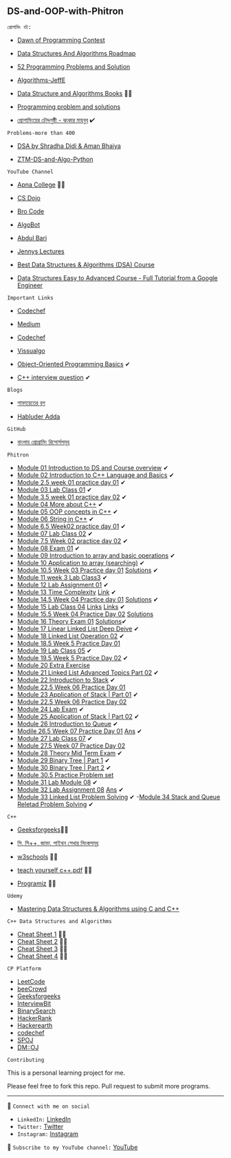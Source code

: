 ## DS-and-OOP-with-Phitron
```
প্রোগামিং বই:
```
- [Dawn of Programming Contest](https://docs.google.com/viewer?a=v&pid=sites&srcid=ZGVmYXVsdGRvbWFpbnxzaGFudG84NnxneDplNjM5ZjhlYzYxMWY1N2Q)

- [Data Structures And Algorithms Roadmap](https://github.com/yuvrajverma01/Data-Structures-And-Algorithms-Roadmap)

- [52 Programming Problems and Solution](https://drive.google.com/file/d/1ZvkZOrdpJezviiUGHKmy2BNivtygASsT/view?fbclid=IwAR0cmTdxl8Z6oI-OtTO0wQ5blYZQqLnWsuOPypolDJLs6d-XYncQUeEZmdQ)

- [Algorithms-JeffE](https://jeffe.cs.illinois.edu/teaching/algorithms/book/Algorithms-JeffE.pdf)

- [Data Structure and Algorithms Books](https://drive.google.com/file/d/1A8_pfCk8KCQlHXo4Ptno8po39aJiDH00/view) 🦾🧠

- [Programming problem and solutions](https://drive.google.com/file/d/1aM8Vmj2gb0ewDnjAjcQo9HhXm2bcJHBG/view)

- [প্রোগামিংয়ের চৌদ্দগুষ্ঠী - ঝংকার মাহবুব](https://drive.google.com/file/d/17vPTP50LB4DHE7mZEIIZCkQmLpG4Iq5M/view?usp=sharing) ✔
```
Problems-more than 400 
```
- [DSA by Shradha Didi & Aman Bhaiya](https://docs.google.com/spreadsheets/d/1hXserPuxVoWMG9Hs7y8wVdRCJTcj3xMBAEYUOXQ5Xag/edit#gid=0)

- [ZTM-DS-and-Algo-Python](https://github.com/VicodinAbuser/ZTM-DS-and-Algo-Python)
```
YouTube Channel
```
- [Apna College](https://www.youtube.com/playlist?list=PLfqMhTWNBTe0b2nM6JHVCnAkhQRGiZMSJ) 🦾🧠

- [CS Dojo](https://www.youtube.com/watch?v=bum_19loj9A&list=PLBZBJbE_rGRV8D7XZ08LK6z-4zPoWzu5H)

- [Bro Code](https://www.youtube.com/watch?v=xX5iOYCJmBI&list=PLZPZq0r_RZON1eaqfafTnEexRzuHbfZX8&index=1)

- [AlgoBot](https://www.youtube.com/watch?v=3gwBZwsa_ik&list=PLknt5L1fvp7W97R2VvIWaim6s1HuCe06y)

- [Abdul Bari](https://www.youtube.com/watch?v=0IAPZzGSbME&list=PLDN4rrl48XKpZkf03iYFl-O29szjTrs_O)

- [Jennys Lectures](https://www.youtube.com/watch?v=9oWd4VJOwr0&list=PLdo5W4Nhv31bbKJzrsKfMpo_grxuLl8LU&index=100)

- [Best Data Structures & Algorithms (DSA) Course](https://www.youtube.com/watch?v=rZ41y93P2Qo&list=PL9gnSGHSqcnr_DxHsP7AW9ftq0AtAyYqJ&index=2)

- [Data Structures Easy to Advanced Course - Full Tutorial from a Google Engineer](https://www.youtube.com/watch?v=RBSGKlAvoiM)
```
Important Links
```
- [Codechef](https://www.codechef.com/getting-started)

- [Medium](https://medium.com/techie-delight/top-25-algorithms-every-programmer-should-know-373246b4881b)

- [Codechef](https://www.codechef.com/certification/data-structures-and-algorithms/prepare)

- [Vissualgo](https://visualgo.net/en)

- [Object-Oriented Programming Basics](https://samiunblack.xyz/blog/oop-basics) ✔

- [C++ interview question](https://www.interviewbit.com/cpp-interview-questions/?utm_source=midfunnel&utm_medium=email) ✔
```
Blogs
```
- [শাফায়েতের ব্লগ](http://www.shafaetsplanet.com/?p=2689)

- [Habluder Adda](http://habluderadda.com/gosti/complexity.html)

```
GitHub 
```
- [বাংলায় প্রোগ্রামিং রিসোর্সসমূহ](https://github.com/me-shaon/bangla-programming-resources#%E0%A6%8F%E0%A6%B2%E0%A6%97%E0%A7%8B%E0%A6%B0%E0%A6%BF%E0%A6%A6%E0%A6%AE)

```
Phitron 
```
- [Module 01 Introduction to DS and Course overview](https://drive.google.com/file/d/1lrb5U402Sn6Y0i8gUX6I2RFivP8wxCht/view) ✔
- [Module 02 Introduction to C++ Language and Basics](https://github.com/arifulmrislam/DS-and-OOP-with-Phitron/tree/master/Module%2002%20Introduction%20to%20C%2B%2B%20Basic) ✔
- [Module 2.5 week 01 practice day 01](https://github.com/arifulmrislam/DS-and-OOP-with-Phitron/tree/master/Module%202.5%20week%2001%20practice%20day%2001) ✔
- [Module 03 Lab Class 01](https://www.geeksforgeeks.org/top-10-most-used-inbuilt-c-functions-for-competitive-programming/) ✔
- [Module 3.5 week 01 practice day 02](https://github.com/arifulmrislam/DS-and-OOP-with-Phitron/tree/master/Module%203.5%20week%2001%20practice%20day%2002) ✔
- [Module 04 More about C++](https://drive.google.com/file/d/1aPqT1mopSCjplADutwj4FBNM3ApdU42Z/view) ✔
- [Module 05 OOP concepts in C++](https://www.geeksforgeeks.org/object-oriented-programming-in-cpp/?ref=lbp) ✔
- [Module 06 String in C++](https://www.w3schools.com/cpp/cpp_strings.asp) ✔
- [Module 6.5 Week02 practice day 01](https://docs.google.com/document/d/1Vl0DXGV5_DmKRDaCoGd9KWe9TyOtG1IllYPpIfahtAs/edit) ✔
- [Module 07 Lab Class 02](https://github.com/arifulmrislam/DS-and-OOP-with-Phitron/tree/master/Module%207%20Lab%20Class%2002) ✔
- [Module 7.5 Week 02 practice day 02](https://docs.google.com/document/d/12FyyDrIZaiAmz-3La39e77R-zciNpDpp811jk_tINrs/edit) ✔
- [Module 08 Exam 01](https://github.com/arifulmrislam/DS-and-OOP-with-Phitron/tree/master/Module%208%20Final%20Exam) ✔
- [Module 09 Introduction to array and basic operations](https://github.com/arifulmrislam/DS-and-OOP-with-Phitron/tree/master/Module%209%20Introduction%20to%20Array%20and%20Basic%20Operations) ✔
- [Module 10 Application to array (searching)](https://github.com/arifulmrislam/DS-and-OOP-with-Phitron/tree/master/Module%2010%20Application%20of%20Array(Searching)) ✔
- [Module 10.5 Week 03 Practice day 01](https://docs.google.com/document/d/1-9luFdne8CUluy8FeZx74DQsJOY4Su7W/edit) [Solutions](https://github.com/arifulmrislam/DS-and-OOP-with-Phitron/tree/master/Module%2010.5%20Week%203%20Practice%20Day%2001) ✔
- [Module 11 week 3 Lab Class3](https://github.com/arifulmrislam/DS-and-OOP-with-Phitron/tree/master/Module%2011%20Lab%20class%2003) ✔
- [Module 12 Lab Assignment 01](https://github.com/arifulmrislam/DS-and-OOP-with-Phitron/tree/master/Module%2012%20Lab%20assignment%2001) ✔
- [Module 13 Time Complexity](https://bn.quora.com/kampiutara-programinye-taima-kamapleksiti-balate-ki-bojhano-haya-kibhabe-ei-bisaye-daksa-hate-pari) [Link](https://iishanto.com/time-complexity-%E0%A6%AC%E0%A6%BF%E0%A6%97-o-%E0%A6%A8%E0%A7%8B%E0%A6%9F%E0%A7%87%E0%A6%B6%E0%A6%A8/) ✔
- [Module 14.5 Week 04 Practice day 01](https://docs.google.com/document/d/1l6F24KE5ybFYgmCZ_tE987egbVu7DzLXecmVDJe9idw/edit) [Solutions](https://github.com/arifulmrislam/DS-and-OOP-with-Phitron/tree/master/Module%2014.5%20Practice%20Problems) ✔
- [Module 15 Lab Class 04](https://github.com/arifulmrislam/DS-and-OOP-with-Phitron/tree/master/Module%2015%20Lav%20Class%2004) [Links](http://www.shafaetsplanet.com/?p=2689) [Links](https://iishanto.com/linked-list-bangla-tutorial) ✔
- [Module 15.5 Week 04 Practice Day 02](https://docs.google.com/document/d/1qzywabEiX9tWGaPVprxltnsA1AIkeJwuN20fm6-3LUA/edit) [Solutions]()
- [Module 16 Theory Exam 01](https://docs.google.com/document/d/e/2PACX-1vTFYcJd5zyYwZi4z3MPIr8Xa_6_ixIEWd2qUP5A1kRsNPotY_isasxb-9XsIVnQv5H56CQ9jpxtpfad/pub) [Solutions](https://docs.google.com/document/d/1SQ-oat8m-bjiuoOQxlNwXLxFvyQBdpQ78lo-sOXs0XQ/edit)✔
- [Module 17 Linear Linked List Deep Deive]() ✔
- [Module 18 Linked List Operation 02]() ✔
- [Module 18.5 Week 5 Practice Day 01]()
- [Module 19 Lab Class 05](https://github.com/arifulmrislam/DS-and-OOP-with-Phitron/tree/master/Module%2019%20Lab%20Class%2005) ✔
- [Module 19.5 Week 5 Practice Day 02]() ✔
- [Module 20 Extra Exercise](https://docs.google.com/document/d/1lLIudXO_yEEkpM43i90Rqrxwg7-4imMoRdnkpWUUFYY/edit)
- [Module 21 Linked List Advanced Topics Part 02](https://github.com/arifulmrislam/DS-and-OOP-with-Phitron/tree/master/Module%2021%20Linked%20List%20Advanced%20Topics%20Part%202) ✔
- [Module 22 Introduction to Stack](https://github.com/arifulmrislam/DS-and-OOP-with-Phitron/tree/master/Module%2022%20Introduction%20to%20Stack) ✔
- [Module 22.5 Week 06 Practice Day 01]()
- [Module 23 Application of Stack | Part 01]() ✔
- [Module 22.5 Week 06 Practice Day 02]()
- [Module 24 Lab Exam]() ✔
- [Module 25 Application of Stack | Part 02]() ✔
- [Module 26 Introduction to Queue](https://github.com/arifulmrislam/DS-and-OOP-with-Phitron/tree/master/Module%2026%20Introduction%20to%20Queue) ✔
- [Modile 26.5 Week 07 Practice Day 01](https://docs.google.com/document/d/1auTB6AK6m5V3ppsFclWYc8KzYMq0oRMM3b8_yW0pv9I/edit) [Ans]() ✔
- [Module 27 Lab Class 07]() ✔
- [Module 27.5 Week 07 Practice Day 02](https://docs.google.com/document/d/1y3bb5YoVVspCEMPllCJvfQRjMAtAa79mBdvjhEjVKrA/edit?fbclid=IwAR3C3WrwyD_q6L8nQUcQKSWg9QaUXH4wh9Ravrn80kQt7lUdeSIKvvHRS0c)
- [Module 28 Theory Mid Term Exam](https://docs.google.com/document/d/1walE3WiPF5EQnO3N4E1J8VeIrLzF0HdeQCU6hje9O1g/edit?usp=sharing) ✔
- [Module 29 Binary Tree | Part 1]() ✔
- [Module 30 Binary Tree | Part 2](https://github.com/arifulmrislam/DS-and-OOP-with-Phitron/tree/master/Module%2030%20Binary%20Tree%20Part-2) ✔
- [Module 30.5 Practice Problem set](https://docs.google.com/document/d/1Gkn0wsZHL3cuX9XuP1Sg2bMeAAUMFEX-zbfLFEVD7uM/edit) 
- [Module 31 Lab Module 08]() ✔
- [Module 32 Lab Assignment 08](https://docs.google.com/document/d/1_lDF4iEG00UzPZYoB_rZW8x5-AswZcwoLa866uG4Ih4/edit) [Ans](https://docs.google.com/document/d/1B--kc3ccqThkA7QbhkaA9orWfrfc51zCxYSOk9IX9Zw/edit?pli=1) ✔
- [Module 33 Linked List Problem Solving](https://docs.google.com/document/d/13wvanKrWyxXiv8R6Kra7Th2vxIm1tVeCidzoUkvcpME/edit) ✔
-[Module 34 Stack and Queue Reletad Problem Solving](https://docs.google.com/document/d/1Pj2N7cs8x4-WKa-CPinTtIqFBE0N-p413jBPXtXhW5o/edit) ✔

```
C++
```
- [Geeksforgeeks](https://www.geeksforgeeks.org/c-data-types/?ref=lbp)🦾🧠

- [সি, সি++, জাভা, পাইথন শেখার লিংকসমূহ](https://github.com/hasancse91/Programming-Problem-In-Bengali/blob/master/Programming%20Language%20Tutorial%20Link.md)

- [w3schools](https://www.w3schools.com/cpp/cpp_oop.asp) 🦾🧠

- [teach yourself c++.pdf](https://github.com/arifulmrislam/C-Language-Problems-and-Solutions/blob/master/teach%20yourself%20c%2B%2B.pdf) 🦾🧠

- [Programiz](https://www.programiz.com/cpp-programming) 🦾🧠
```
Udemy
```
- [Mastering Data Structures & Algorithms using C and C++](https://www.udemy.com/course/datastructurescncpp/)

```
C++ Data Structures and Algorithms

```
- [Cheat Sheet 1](https://wiki.josephhyatt.com/) 🦾🧠
- [Cheat Sheet 2](https://cheatography.com/burcuco/cheat-sheets/data-structures-and-algorithms/) 🦾🧠
- [Cheat Sheet 3](https://yunpengn.github.io/NUSheets/content/CS2020/final.pdf) 🦾🧠
- [Cheat Sheet 4](https://drive.google.com/file/d/1Q_I6H8qBTTIFMHEPbbpKVrg_E5N6cFtg/view) 🦾🧠

```
CP Platform

```
- [LeetCode](https://leetcode.com/Ariful_Islam_Arif/)
- [beeCrowd](https://www.beecrowd.com.br/judge/en/categories)
- [Geeksforgeeks]()
- [InterviewBit]()
- [BinarySearch]()
- [HackerRank]()
- [Hackerearth]()
- [codechef]()
- [SPOJ]()
- [DM::OJ]()
```
Contributing
```
This is a personal learning project for me.

Please feel free to fork this repo. Pull request to submit more programs.

---
🚩 `Connect with me on social`
- `LinkedIn:` [LinkedIn](https://www.linkedin.com/in/ariful-islam-arif-2987b51a3/)
- `Twitter:` [Twitter](https://twitter.com/arifulislam301)
- `Instagram:` [Instagram](https://www.instagram.com/ariful_mr_islam/)

🔔 `Subscribe to my YouTube channel:` [YouTube](https://www.youtube.com/channel/UCED68cm6nHaAlAk0h9I3yAQ)
